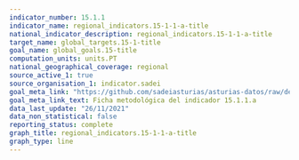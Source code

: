 ```yaml
---
indicator_number: 15.1.1
indicator_name: regional_indicators.15-1-1-a-title
national_indicator_description: regional_indicators.15-1-1-a-title
target_name: global_targets.15-1-title
goal_name: global_goals.15-title
computation_units: units.PT
national_geographical_coverage: regional
source_active_1: true
source_organisation_1: indicator.sadei
goal_meta_link: "https://github.com/sadeiasturias/asturias-datos/raw/develop/descargas/metodologia/15.1.1.a.pdf"
goal_meta_link_text: Ficha metodológica del indicador 15.1.1.a
data_last_update: "26/11/2021"
data_non_statistical: false
reporting_status: complete
graph_title: regional_indicators.15-1-1-a-title
graph_type: line
---
```

